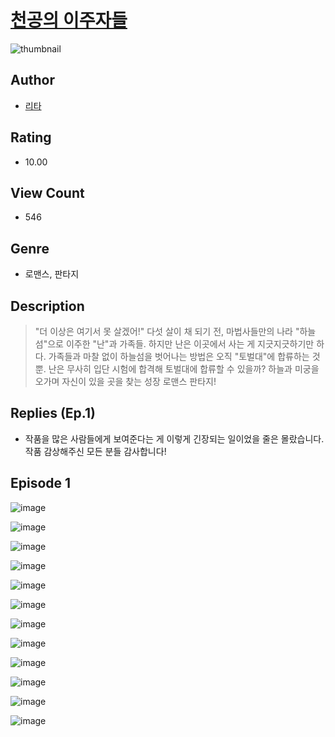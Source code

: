 # [천공의 이주자들](https://comic.naver.com/challenge/list?titleId=810234)
![thumbnail](https://image-comic.pstatic.net/user_contents_data/challenge_comic/2023/05/23/366721/upload_3847262869501928240_480x623.jpeg)

## Author
- [리타](https://comic.naver.com/artistTitle?id=366721)

## Rating
- 10.00

## View Count
- 546

## Genre
- 로맨스, 판타지

## Description
> "더 이상은 여기서 못 살겠어!" 다섯 살이 채 되기 전, 마법사들만의 나라 "하늘섬"으로 이주한 "난"과 가족들. 하지만 난은 이곳에서 사는 게 지긋지긋하기만 하다. 가족들과 마찰 없이 하늘섬을 벗어나는 방법은 오직 "토벌대"에 합류하는 것 뿐. 난은 무사히 입단 시험에 합격해 토벌대에 합류할 수 있을까? 하늘과 미궁을 오가며 자신이 있을 곳을 찾는 성장 로맨스 판타지!

## Replies (Ep.1)
- 작품을 많은 사람들에게 보여준다는 게 이렇게 긴장되는 일이었을 줄은 몰랐습니다. 작품 감상해주신 모든 분들 감사합니다!

## Episode 1
![image](https://image-comic.pstatic.net/user_contents_data/challenge_comic/2023/05/23/366721/upload_3487254196693185591.jpeg)

![image](https://image-comic.pstatic.net/user_contents_data/challenge_comic/2023/05/23/366721/upload_7305458931532705846.jpeg)

![image](https://image-comic.pstatic.net/user_contents_data/challenge_comic/2023/05/23/366721/upload_7075209110554686768.jpeg)

![image](https://image-comic.pstatic.net/user_contents_data/challenge_comic/2023/05/23/366721/upload_4134695219305460836.jpeg)

![image](https://image-comic.pstatic.net/user_contents_data/challenge_comic/2023/05/23/366721/upload_7147553672899082036.jpeg)

![image](https://image-comic.pstatic.net/user_contents_data/challenge_comic/2023/05/23/366721/upload_4062871816915989296.jpeg)

![image](https://image-comic.pstatic.net/user_contents_data/challenge_comic/2023/05/23/366721/upload_3762583994292778549.jpeg)

![image](https://image-comic.pstatic.net/user_contents_data/challenge_comic/2023/05/23/366721/upload_3630805331844872504.jpeg)

![image](https://image-comic.pstatic.net/user_contents_data/challenge_comic/2023/05/23/366721/upload_7017226576105714481.jpeg)

![image](https://image-comic.pstatic.net/user_contents_data/challenge_comic/2023/05/23/366721/upload_3486685732066112560.jpeg)

![image](https://image-comic.pstatic.net/user_contents_data/challenge_comic/2023/05/23/366721/upload_7363774850758029411.jpeg)

![image](https://image-comic.pstatic.net/user_contents_data/challenge_comic/2023/05/23/366721/upload_3487302571729106277.jpeg)
